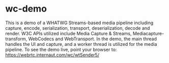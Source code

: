 # wc-demo
This is a demo of a WHATWG Streams-based media pipeline including capture, encode, serialization, transport, deserialization, decode and render. 
W3C APIs utilized include Media Capture & Streams, Mediacapture-transform, WebCodecs and WebTransport. 
In the demo, the main thread handles the UI and capture, and a worker thread is utilized for the media pipeline. 
To see the demo live, point your browser to:  https://webrtc.internaut.com/wc/wtSender5/
